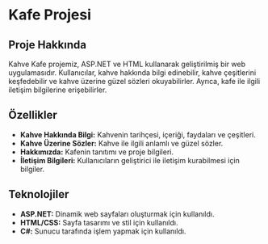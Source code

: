 # Kafe Projesi

## Proje Hakkında
Kahve Kafe projemiz, ASP.NET ve HTML kullanarak geliştirilmiş bir web uygulamasıdır. Kullanıcılar, kahve hakkında bilgi edinebilir, kahve çeşitlerini keşfedebilir ve kahve üzerine güzel sözleri okuyabilirler. Ayrıca, kafe ile ilgili iletişim bilgilerine erişebilirler.

## Özellikler
- **Kahve Hakkında Bilgi:** Kahvenin tarihçesi, içeriği, faydaları ve çeşitleri.
- **Kahve Üzerine Sözler:** Kahve ile ilgili anlamlı ve güzel sözler.
- **Hakkımızda:** Kafenin tanıtımı ve proje bilgileri.
- **İletişim Bilgileri:** Kullanıcıların geliştirici ile iletişim kurabilmesi için bilgiler.

## Teknolojiler
- **ASP.NET:** Dinamik web sayfaları oluşturmak için kullanıldı.
- **HTML/CSS:** Sayfa tasarımı ve stil için kullanıldı.
- **C#:** Sunucu tarafında işlem yapmak için kullanıldı.
